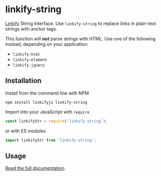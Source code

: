 linkify-string
===

[Linkify](https://linkify.js.org/) String Interface. Use `linkify-string` to replace links in plain-text strings with anchor tags.

This function will ***not*** parse strings with HTML. Use one of the following instead, depending on your application:

* `linkify-html`
* `linkify-element`
* `linkify-jquery`


## Installation

Install from the command line with NPM

```
npm install linkifyjs linkify-string
```

Import into your JavaScript with `require`
```js
const linkifyStr = require('linkify-string');
```
or with ES modules

```js
import linkifyStr from 'linkify-string';
```

## Usage

[Read the full documentation](https://linkify.js.org/docs/linkify-string.html).
